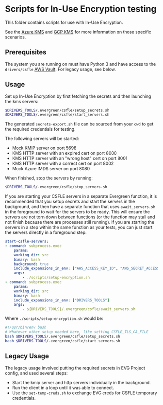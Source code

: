 # Scripts for In-Use Encryption testing

This folder contains scripts for use with In-Use Encryption.

See the [Azure KMS](./azurekms/README.md) and [GCP KMS](./gcpkms/README.md)
for more information on those specific scenarios.

## Prerequisites

The system you are running on must have Python 3 and have access to the
`drivers/csfle` [AWS Vault](https://wiki.corp.mongodb.com/display/DRIVERS/Using+AWS+Secrets+Manager+to+Store+Testing+Secrets).
For legacy usage, see below.

## Usage

Set up In-Use Encryption by first fetching the secrets and then launching the kms servers:

```bash
$DRIVERS_TOOLS/.evergreen/csfle/setup_secrets.sh
$DRIVERS_TOOLS/.evergreen/csfle/start_servers.sh
```

The generated `secrets-export.sh` file can be sourced from your `cwd` to get the required credentials for testing.

The following servers will be started:

- Mock KMIP server on port 5698
- KMS HTTP server with an expired cert on port 8000
- KMS HTTP server with an "wrong host" cert on port 8001
- KMS HTTP server with a correct cert on port 8002
- Mock Azure IMDS server on port 8080

When finished, stop the servers by running:

```bash
$DRIVERS_TOOLS/.evergreen/csfle/stop_servers.sh
```

If you are starting your CSFLE servers in a separate Evergreen function, it is recommended that you setup secrets
and start the servers in the background, and then have a separate function that uses `await_servers.sh`
in the foreground to wait for the servers to be ready.  This will ensure the servers are not torn down
between functions (or the function may stall and not finish because there are processes still running).
If you are starting the servers in a step within the same function as your tests, you
can just start the servers directly in a foreground step.

```yaml
start-csfle-servers:
- command: subprocess.exec
    params:
    working_dir: src
    binary: bash
    background: true
    include_expansions_in_env: ["AWS_ACCESS_KEY_ID", "AWS_SECRET_ACCESS_KEY", "AWS_SESSION_TOKEN", "DRIVERS_TOOLS"]
    args:
        - ./scripts/setup-encryption.sh
- command: subprocess.exec
    params:
    working_dir: src
    binary: bash
    include_expansions_in_env: ["DRIVERS_TOOLS"]
    args:
        - ${DRIVERS_TOOLS}/.evergreen/csfle/await_servers.sh
```

Where `./scripts/setup-encryption.sh` would be:

```bash
#!/usr/bin/env bash
# Whatever other setup needed here, like setting CSFLE_TLS_CA_FILE
bash $DRIVERS_TOOLS/.evergreen/csfle/setup_secrets.sh
bash $DRIVERS_TOOLS/.evergreen/csfle/start_servers.sh
```

## Legacy Usage

The legacy usage involved putting the required secrets in EVG Project config, and used several steps:

- Start the kmip server and http servers individually in the background.
- Run the client in a loop until it was able to connect.
- Use the `set-temp-creds.sh` to exchange EVG creds for CSFLE temporary credentials.
